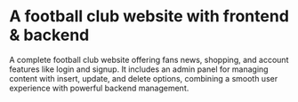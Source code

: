 # A football club website with frontend & backend 
A complete football club website offering fans news, shopping, and account features like login and signup. It includes an admin panel for managing content with insert, update, and delete options, combining a smooth user experience with powerful backend management.

